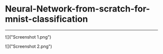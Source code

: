 # Neural-Network-from-scratch-for-mnist-classification

---

![]("Screenshot 1.png")

![]("Screenshot 2.png")

